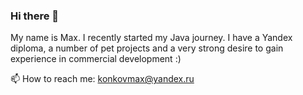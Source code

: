 ### Hi there 👋
My name is Max. I recently started my Java journey. I have a Yandex diploma, a number of pet projects and a very strong desire to gain experience in commercial development :)

📫 How to reach me: konkovmax@yandex.ru

<!--
**Konkovmax/Konkovmax** is a ✨ _special_ ✨ repository because its `README.md` (this file) appears on your GitHub profile.

Here are some ideas to get you started:

- 🔭 I’m currently working on ...
- 🌱 I’m currently learning ...
- 👯 I’m looking to collaborate on ...
- 🤔 I’m looking for help with ...
- 💬 Ask me about ...
-  ...
- 😄 Pronouns: ...
- ⚡ Fun fact: ...
-->

